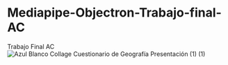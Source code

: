# Mediapipe-Objectron-Trabajo-final-AC
Trabajo Final AC
![Azul Blanco Collage Cuestionario de Geografía Presentación (1) (1)](https://user-images.githubusercontent.com/91226029/186598491-f293850c-2ab4-49ae-9a70-3747a01ee7fd.gif)
